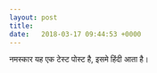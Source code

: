 ```yaml
---
layout: post
title:                                
date:   2018-03-17 09:44:53 +0000
---
```



नमस्कार यह एक टेस्ट पोस्ट है, इसमे हिंदी आता है।